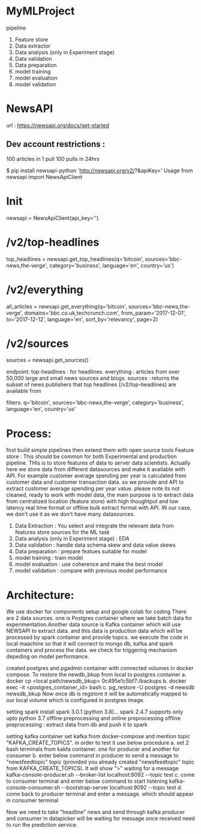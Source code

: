 # MyMLProject

 pipeline
1. Feature store
2. Data extractor
3. Data analysis (only in Experiment stage)
4. Data validation
5. Data preparation
6. model training
7. model evaluation
8. model validation

# NewsAPI
url : https://newsapi.org/docs/get-started
## Dev account restrictions : 
100 articles in 1 pull
100 pulls in 24hrs

$ pip install newsapi-python
'http://newsapi.org/v2/<endpoint>?<filters>&apiKey=<apikey>'
Usage
from newsapi import NewsApiClient

# Init
newsapi = NewsApiClient(api_key='<news api key>')

# /v2/top-headlines
top_headlines = newsapi.get_top_headlines(q='bitcoin',
                                          sources='bbc-news,the-verge',
                                          category='business',
                                          language='en',
                                          country='us')

# /v2/everything
all_articles = newsapi.get_everything(q='bitcoin',
                                      sources='bbc-news,the-verge',
                                      domains='bbc.co.uk,techcrunch.com',
                                      from_param='2017-12-01',
                                      to='2017-12-12',
                                      language='en',
                                      sort_by='relevancy',
                                      page=2)

# /v2/sources
sources = newsapi.get_sources()

endpoint:
top-headlines : for headlines.
everything : articles from over 50,000 large and small news sources and blogs.
sources : returns the subset of news publishers that top headlines (/v2/top-headlines) are available from

filters:
q='bitcoin',
sources='bbc-news,the-verge',
category='business',
language='en',
country='us'

# Process:
first build simple pipelines then extend them with open source tools
Feature store : This should be common for both Experimental and production pipeline. THis is to store features of data to server data scientists. Actually here we store data from different datasources and make it available with API. For example customer average spending per year is calculated from customer data and customer transaction data. so we provide and API to extract customer average spending per year value. please note its not cleaned, ready to work with model data, the main purpose is to extract data from centralized location (feature store) with high thoughtput and low latency real time format or offline bulk extract format with API.
IN our case, we don't use it as we don't have many datasources.

1. Data Extraction : You select and integrate the relevant data from features store sources for the ML task
3. Data analysis (only in Experiment stage) : EDA
4. Data validation : handle data schema skew and data value skews
5. Data preparation : prepare featues suitable for model
6. model training : train model
7. model evaluation : use coherence and make the best model
8. model validation : compare with previous model performance 

# Architecture:
We use docker for components setup and google colab for coding 
There are 2 data sources. one is Postgres container where we take batch data for experimentation.Another data source is Kafka container which will use NEWSAPI to extract data. and this data is production data which will be processed by spark container and provide topics. we execute the code in local maachine so that it will connect to mongo db, kafka and spark containers and process the data. we check for triggering mechanism depeding on model performance.

created postgres and pgadmin container with connected volumes in docker compose.
To restore the newdb_bkup from local to postgres container
a. docker cp <local path/newsdb_bkup>  0c495e1c5bf7:/backups
b. docker exec -it <postgres_container_id> bash
c. pg_restore -U postgres -d newsdb newsdb_bkup
Now once db is regstore it will be automatically mapped to our local volume which is configured in postgres image.

setting spark
install spark 3.0.1 (python 3.8)... spark 2.4.7 supports only upto python 3.7
offline preprocessing and online preprocessing
offline preprocessing : extract data from db and push it to spark

setting kafka container
set kafka from docker-compose and mention topic "KAFKA_CREATE_TOPICS". in order to test it use below procedure
a. set 2 bash terminals from  kakfa container. one for producer and another for consumer
b. enter below command in producer to send a message to "newsfeedtopic" topic (provided you already created "newsfeedtopic" topic from KAFKA_CREATE_TOPICS). It will show ">" waiting for a message
kafka-console-producer.sh --broker-list localhost:9092 --topic test
c. come to consumer terminal and enter below command to start listening 
kafka-console-consumer.sh --bootstrap-server localhost:9092 --topic test
d. come back to producer terminal and enter a message. which should appear in consumer terminal

Now we need to take "headline" news and send through kafka producer and consumer in datapicker will be waiting for message once received need to run the prediction service.
